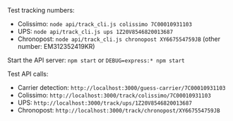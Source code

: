 Test tracking numbers:

  * Colissimo: `node api/track_cli.js colissimo 7C00010931103`
  * UPS: `node api/track_cli.js ups 1Z20V8546820013687`
  * Chronopost: `node api/track_cli.js chronopost XY667554759JB` (other number: EM312352419KR)

Start the API server: `npm start` or `DEBUG=express:* npm start`

Test API calls:

  * Carrier detection: `http://localhost:3000/guess-carrier/7C00010931103`
  * Colissimo: `http://localhost:3000/track/colissimo/7C00010931103`
  * UPS: `http://localhost:3000/track/ups/1Z20V8546820013687`
  * Chronopost: `http://localhost:3000/track/chronopost/XY667554759JB`
